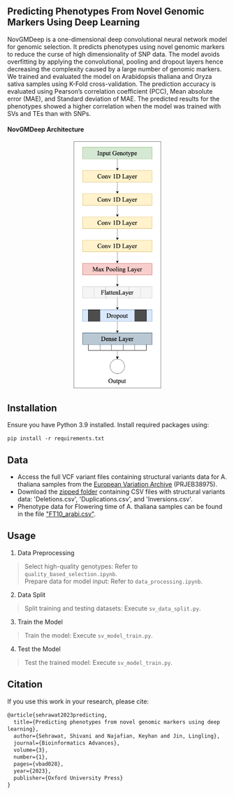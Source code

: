 ## Predicting Phenotypes From Novel Genomic Markers Using Deep Learning

NovGMDeep is a one-dimensional deep convolutional neural network model for genomic selection. It predicts phenotypes using novel genomic markers to reduce the curse of high dimensionality of SNP data. The model avoids overfitting by applying the convolutional, pooling and dropout layers hence decreasing the complexity caused by a large number of genomic markers. We trained and evaluated the model on Arabidopsis thaliana and Oryza sativa samples using K-Fold cross-validation. The prediction accuracy is evaluated using Pearson’s correlation coefficient (PCC), Mean absolute error (MAE), and Standard deviation of MAE. The predicted results for the phenotypes showed a higher correlation when the model was trained with SVs and TEs than with SNPs. 

#### NovGMDeep Architecture   
<p align="center">
<img width="200" src="Pictures/NovGMDeep.png">
</p>    

## Installation
Ensure you have Python 3.9 installed. Install required packages using:
```
pip install -r requirements.txt
```

## Data
- Access the full VCF variant files containing structural variants data for A. thaliana samples from the [European Variation Archive](https://www.ebi.ac.uk/ena/browser/view/ERZ1458872?show=analyses) (PRJEB38975).
- Download the [zipped folder](https://drive.google.com/file/d/1iW-Hv3iYa8KJBEnoBhxz3j0jWLebC0la/view?usp=drive_link) containing CSV files with structural variants data: 'Deletions.csv', 'Duplications.csv', and 'Inversions.csv'.
- Phenotype data for Flowering time of A. thaliana samples can be found in the file ["FT10_arabi.csv"](path/to/FT10_arabi.csv).


## Usage
1. Data Preprocessing
> Select high-quality genotypes: Refer to `quality_based_selection.ipynb`. \
> Prepare data for model input: Refer to `data_processing.ipynb`.

2. Data Split
> Split training and testing datasets: Execute `sv_data_split.py`. 

3. Train the Model
> Train the model: Execute `sv_model_train.py`. 

4. Test the Model
> Test the trained model: Execute `sv_model_train.py`.


## Citation
If you use this work in your research, please cite:
```
@article{sehrawat2023predicting,
  title={Predicting phenotypes from novel genomic markers using deep learning},
  author={Sehrawat, Shivani and Najafian, Keyhan and Jin, Lingling},
  journal={Bioinformatics Advances},
  volume={3},
  number={1},
  pages={vbad028},
  year={2023},
  publisher={Oxford University Press}
}
```
